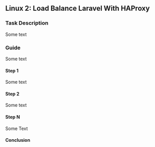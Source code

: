 ## Linux 2: Load Balance Laravel With HAProxy

### Task Description

Some text

### Guide

Some text

#### Step 1

Some text

#### Step 2

Some text

#### Step N

Some Text

#### Conclusion